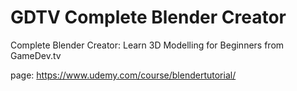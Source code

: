 # GDTV Complete Blender Creator
Complete Blender Creator: Learn 3D Modelling for Beginners from GameDev.tv

page: https://www.udemy.com/course/blendertutorial/
